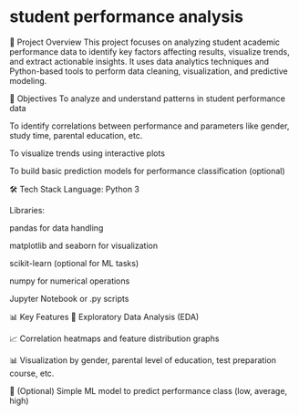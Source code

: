 # student performance analysis 
🔸 Project Overview
This project focuses on analyzing student academic performance data to identify key factors affecting results, visualize trends, and extract actionable insights. It uses data analytics techniques and Python-based tools to perform data cleaning, visualization, and predictive modeling.

🎯 Objectives
To analyze and understand patterns in student performance data

To identify correlations between performance and parameters like gender, study time, parental education, etc.

To visualize trends using interactive plots

To build basic prediction models for performance classification (optional)

🛠️ Tech Stack
Language: Python 3

Libraries:

pandas for data handling

matplotlib and seaborn for visualization

scikit-learn (optional for ML tasks)

numpy for numerical operations

Jupyter Notebook or .py scripts


📊 Key Features
📌 Exploratory Data Analysis (EDA)

📈 Correlation heatmaps and feature distribution graphs

📊 Visualization by gender, parental level of education, test preparation course, etc.

🤖 (Optional) Simple ML model to predict performance class (low, average, high)


